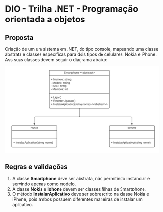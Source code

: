 # DIO - Trilha .NET - Programação orientada a objetos

## Proposta
Criação de um um sistema em .NET, do tipo console, mapeando uma classe abstrata e classes específicas para dois tipos de celulares: Nokia e iPhone. 
Ass suas classes devem seguir o diagrama abaixo:

![Diagrama classes](Imagens/diagrama.png)

## Regras e validações
1. A classe **Smartphone** deve ser abstrata, não permitindo instanciar e servindo apenas como modelo.
2. A classe **Nokia** e **Iphone** devem ser classes filhas de Smartphone.
3. O método **InstalarAplicativo** deve ser sobrescrito na classe Nokia e iPhone, pois ambos possuem diferentes maneiras de instalar um aplicativo.
